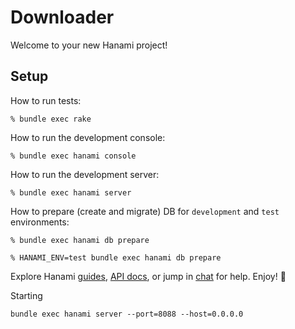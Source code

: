 # Downloader

Welcome to your new Hanami project!

## Setup

How to run tests:

```
% bundle exec rake
```

How to run the development console:

```
% bundle exec hanami console
```

How to run the development server:

```
% bundle exec hanami server
```

How to prepare (create and migrate) DB for `development` and `test` environments:

```
% bundle exec hanami db prepare

% HANAMI_ENV=test bundle exec hanami db prepare
```

Explore Hanami [guides](http://hanamirb.org/guides/), [API docs](http://docs.hanamirb.org/1.2.0/), or jump in [chat](http://chat.hanamirb.org) for help. Enjoy! 🌸


Starting
```
bundle exec hanami server --port=8088 --host=0.0.0.0
```

